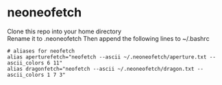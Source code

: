 # neoneofetch
Clone this repo into your home directory  
Rename it to .neoneofetch
Then append the following lines to ~/.bashrc
```
# aliases for neofetch
alias aperturefetch="neofetch --ascii ~/.neoneofetch/aperture.txt --ascii_colors 6 11"
alias dragonfetch="neofetch --ascii ~/.neoneofetch/dragon.txt --ascii_colors 1 7 3"
```
